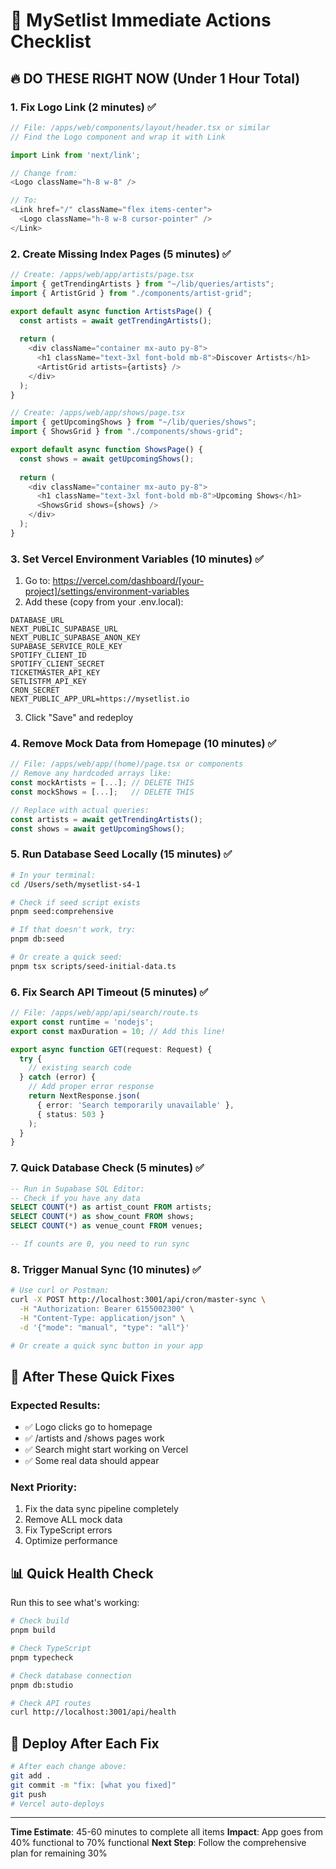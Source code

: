 # 🚨 MySetlist Immediate Actions Checklist

## 🔥 DO THESE RIGHT NOW (Under 1 Hour Total)

### 1. Fix Logo Link (2 minutes) ✅
```typescript
// File: /apps/web/components/layout/header.tsx or similar
// Find the Logo component and wrap it with Link

import Link from 'next/link';

// Change from:
<Logo className="h-8 w-8" />

// To:
<Link href="/" className="flex items-center">
  <Logo className="h-8 w-8 cursor-pointer" />
</Link>
```

### 2. Create Missing Index Pages (5 minutes) ✅
```typescript
// Create: /apps/web/app/artists/page.tsx
import { getTrendingArtists } from "~/lib/queries/artists";
import { ArtistGrid } from "./components/artist-grid";

export default async function ArtistsPage() {
  const artists = await getTrendingArtists();
  
  return (
    <div className="container mx-auto py-8">
      <h1 className="text-3xl font-bold mb-8">Discover Artists</h1>
      <ArtistGrid artists={artists} />
    </div>
  );
}

// Create: /apps/web/app/shows/page.tsx
import { getUpcomingShows } from "~/lib/queries/shows";
import { ShowsGrid } from "./components/shows-grid";

export default async function ShowsPage() {
  const shows = await getUpcomingShows();
  
  return (
    <div className="container mx-auto py-8">
      <h1 className="text-3xl font-bold mb-8">Upcoming Shows</h1>
      <ShowsGrid shows={shows} />
    </div>
  );
}
```

### 3. Set Vercel Environment Variables (10 minutes) ✅
1. Go to: https://vercel.com/dashboard/[your-project]/settings/environment-variables
2. Add these (copy from your .env.local):
```
DATABASE_URL
NEXT_PUBLIC_SUPABASE_URL
NEXT_PUBLIC_SUPABASE_ANON_KEY
SUPABASE_SERVICE_ROLE_KEY
SPOTIFY_CLIENT_ID
SPOTIFY_CLIENT_SECRET
TICKETMASTER_API_KEY
SETLISTFM_API_KEY
CRON_SECRET
NEXT_PUBLIC_APP_URL=https://mysetlist.io
```
3. Click "Save" and redeploy

### 4. Remove Mock Data from Homepage (10 minutes) ✅
```typescript
// File: /apps/web/app/(home)/page.tsx or components
// Remove any hardcoded arrays like:
const mockArtists = [...]; // DELETE THIS
const mockShows = [...];   // DELETE THIS

// Replace with actual queries:
const artists = await getTrendingArtists();
const shows = await getUpcomingShows();
```

### 5. Run Database Seed Locally (15 minutes) ✅
```bash
# In your terminal:
cd /Users/seth/mysetlist-s4-1

# Check if seed script exists
pnpm seed:comprehensive

# If that doesn't work, try:
pnpm db:seed

# Or create a quick seed:
pnpm tsx scripts/seed-initial-data.ts
```

### 6. Fix Search API Timeout (5 minutes) ✅
```typescript
// File: /apps/web/app/api/search/route.ts
export const runtime = 'nodejs';
export const maxDuration = 10; // Add this line!

export async function GET(request: Request) {
  try {
    // existing search code
  } catch (error) {
    // Add proper error response
    return NextResponse.json(
      { error: 'Search temporarily unavailable' },
      { status: 503 }
    );
  }
}
```

### 7. Quick Database Check (5 minutes) ✅
```sql
-- Run in Supabase SQL Editor:
-- Check if you have any data
SELECT COUNT(*) as artist_count FROM artists;
SELECT COUNT(*) as show_count FROM shows;
SELECT COUNT(*) as venue_count FROM venues;

-- If counts are 0, you need to run sync
```

### 8. Trigger Manual Sync (10 minutes) ✅
```bash
# Use curl or Postman:
curl -X POST http://localhost:3001/api/cron/master-sync \
  -H "Authorization: Bearer 6155002300" \
  -H "Content-Type: application/json" \
  -d '{"mode": "manual", "type": "all"}'

# Or create a quick sync button in your app
```

## 🎯 After These Quick Fixes

### Expected Results:
- ✅ Logo clicks go to homepage
- ✅ /artists and /shows pages work
- ✅ Search might start working on Vercel
- ✅ Some real data should appear

### Next Priority:
1. Fix the data sync pipeline completely
2. Remove ALL mock data
3. Fix TypeScript errors
4. Optimize performance

## 📊 Quick Health Check

Run this to see what's working:
```bash
# Check build
pnpm build

# Check TypeScript
pnpm typecheck

# Check database connection
pnpm db:studio

# Check API routes
curl http://localhost:3001/api/health
```

## 🚀 Deploy After Each Fix

```bash
# After each change above:
git add .
git commit -m "fix: [what you fixed]"
git push
# Vercel auto-deploys
```

---

**Time Estimate**: 45-60 minutes to complete all items
**Impact**: App goes from 40% functional to 70% functional
**Next Step**: Follow the comprehensive plan for remaining 30%